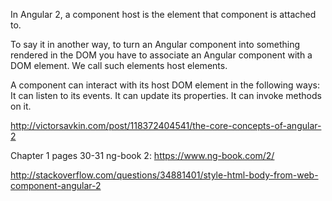 In Angular 2, a component host is the element that component is attached to.

To say it in another way, to turn an Angular component into something rendered in the DOM you have to associate an Angular component with
a DOM element. We call such elements host elements.

A component can interact with its host DOM element in the following ways: 
It can listen to its events. It can update its properties. It can invoke methods on it.

http://victorsavkin.com/post/118372404541/the-core-concepts-of-angular-2

Chapter 1 pages 30-31 ng-book 2: https://www.ng-book.com/2/

http://stackoverflow.com/questions/34881401/style-html-body-from-web-component-angular-2


